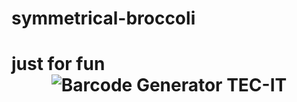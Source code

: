 <h1> symmetrical-broccoli <h1>
just for fun
<div style='text-align: center;'>
  <!-- insert your custom barcode setting your data in the GET parameter "data" -->
  <img alt='Barcode Generator TEC-IT'
       src='https://barcode.tec-it.com/barcode.ashx?data=Masese-Gavin&code=&unit=Min&imagetype=Png'/>
</div>
<div style='padding-top:8px; text-align:center; font-size:15px; font-family: Source Sans Pro, Arial, sans-serif;'>
</div>
